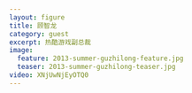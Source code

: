 ```yaml
---
layout: figure
title: 顾智龙
category: guest
excerpt: 热酷游戏副总裁
image:
  feature: 2013-summer-guzhilong-feature.jpg
  teaser: 2013-summer-guzhilong-teaser.jpg
video: XNjUwNjEyOTQ0
---
```



